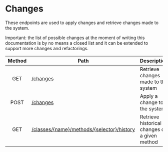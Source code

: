 # Changes

These endpoints are used to apply changes and retrieve changes made to the system.

Important: the list of possible changes at the moment of writing this documentation is by no means a closed list and it can be extended to support more changes and refactorings.

| Method | Path                                                                                               | Description                                   | Parameters | Payload  |
| :----: | -------------------------------------------------------------------------------------------------- | --------------------------------------------- | :--------: | -------- |
|  GET   | [/changes](get.md)                                                                                 | Retrieve changes made to the system           |   author   | -        |
|  POST  | [/changes](post.md)                                                                                | Apply a change to the system                  |     -      | `change` |
|  GET   | [/classes/{name}/methods/{selector}/history](../code/classes/name/methods/selector/history/get.md) | Retrieve historical changes on a given method |     -      | -        |